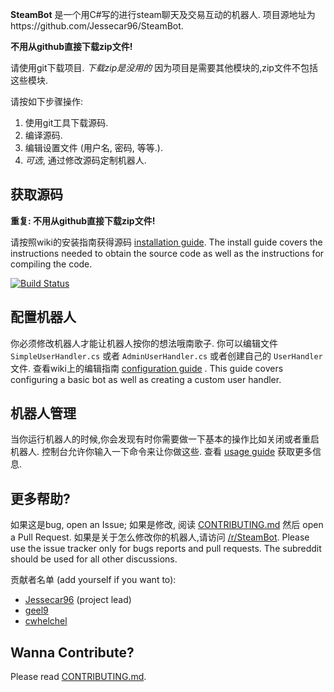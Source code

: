 **SteamBot** 是一个用C#写的进行steam聊天及交易互动的机器人.  项目源地址为https://github.com/Jessecar96/SteamBot.

**不用从github直接下载zip文件!**

请使用git下载项目. *下载zip是没用的* 因为项目是需要其他模块的,zip文件不包括这些模块.

请按如下步骤操作:

1. 使用git工具下载源码.
2. 编译源码.
3. 编辑设置文件 (用户名, 密码, 等等.).
4. *可选*, 通过修改源码定制机器人.

## 获取源码

**重复: 不用从github直接下载zip文件!**

请按照wiki的安装指南获得源码 [installation guide]. The install guide covers the instructions needed to obtain the source code as well as the instructions for compiling the code.

[![Build Status](https://travis-ci.org/Jessecar96/SteamBot.png?branch=master)](https://travis-ci.org/Jessecar96/SteamBot)

## 配置机器人

你必须修改机器人才能让机器人按你的想法哦南歌子. 你可以编辑文件 `SimpleUserHandler.cs` 或者 `AdminUserHandler.cs` 或者创建自己的 `UserHandler`文件. 查看wiki上的编辑指南 [configuration guide] . This guide covers configuring a basic bot as well as creating a custom user handler.

## 机器人管理

当你运行机器人的时候,你会发现有时你需要做一下基本的操作比如关闭或者重启机器人. 控制台允许你输入一下命令来让你做这些. 查看 [usage guide] 获取更多信息.

## 更多帮助?
如果这是bug, open an Issue; 如果是修改, 阅读 [CONTRIBUTING.md] 然后 open a Pull Request.  如果是关于怎么修改你的机器人,请访问 [/r/SteamBot](http://www.reddit.com/r/SteamBot). Please use the issue tracker only for bugs reports and pull requests. The subreddit should be used for all other  discussions.


贡献者名单 (add yourself if you want to):

- [Jessecar96](http://steamcommunity.com/id/jessecar) (project lead)
- [geel9](http://steamcommunity.com/id/geel9)
- [cwhelchel](http://steamcommunity.com/id/cmw69krinkle)

## Wanna Contribute?
Please read [CONTRIBUTING.md].


   [installation guide]: https://github.com/baidusteambot/SteamBot/wiki/Installation-Guide
   [CONTRIBUTING.md]: https://github.com/baidusteambot/SteamBot/blob/master/CONTRIBUTING.md
   [LICENSE]: https://github.com/baidusteambot/SteamBot/blob/master/LICENSE
   [configuration guide]: https://github.com/baidusteambot/SteamBot/wiki/Configuration-Guide
   [usage guide]: https://github.com/baidusteambot/SteamBot/wiki/Usage-Guide
